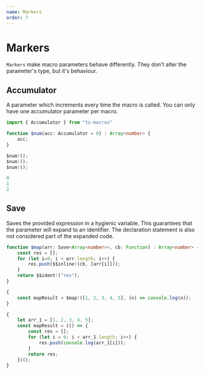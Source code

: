 ```yaml
---
name: Markers
order: 7
---
```


# Markers

`Markers` make macro parameters behave differently. They don't alter the parameter's type, but it's behaviour.

## Accumulator

A parameter which increments every time the macro is called. You can only have one accumulator parameter per macro.

```ts --Macro
import { Accumulator } from "ts-macros"

function $num(acc: Accumulator = 0) : Array<number> {
    acc;
}
```
```ts --Call
$num!();
$num!();
$num!();
```
```ts --Result
0
1
2
```

## Save

Saves the provided expression in a hygienic variable. This guarantees that the parameter will expand to an identifier. The declaration statement is also not considered part of the expanded code.

```ts --Macro
function $map(arr: Save<Array<number>>, cb: Function) : Array<number> {
    const res = [];
    for (let i=0; i < arr.length; i++) {
        res.push($$inline!(cb, [arr[i]]));
    }
    return $$ident!("res");
}
```
```ts --Call
{
    const mapResult = $map!([1, 2, 3, 4, 5], (n) => console.log(n));
}
```
```ts --Result
{
    let arr_1 = [1, 2, 3, 4, 5];
    const mapResult = (() => {
        const res = [];
        for (let i = 0; i < arr_1.length; i++) {
            res.push(console.log(arr_1[i]));
        }
        return res;
    })();
}
```
